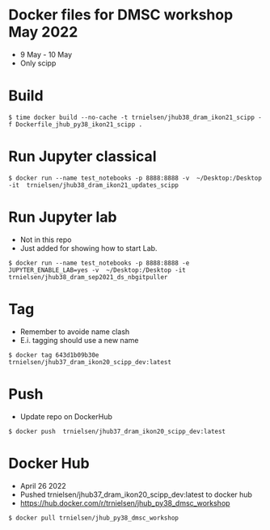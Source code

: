 # Docker files for DMSC workshop May 2022
* 9 May - 10 May
* Only scipp


# Build
```console
$ time docker build --no-cache -t trnielsen/jhub38_dram_ikon21_scipp -f Dockerfile_jhub_py38_ikon21_scipp .
```

# Run Jupyter classical 
```console
$ docker run --name test_notebooks -p 8888:8888 -v  ~/Desktop:/Desktop -it  trnielsen/jhub38_dram_ikon21_updates_scipp
```

# Run Jupyter lab 
* Not in this repo 
* Just added for showing how to start Lab.
```console
$ docker run --name test_notebooks -p 8888:8888 -e JUPYTER_ENABLE_LAB=yes -v  ~/Desktop:/Desktop -it trnielsen/jhub38_dram_sep2021_ds_nbgitpuller
```

# Tag
* Remember to avoide name clash
* E.i. tagging should use a new name
```console
$ docker tag 643d1b09b30e trnielsen/jhub37_dram_ikon20_scipp_dev:latest
```
# Push
* Update repo on DockerHub
```console
$ docker push  trnielsen/jhub37_dram_ikon20_scipp_dev:latest
```

# Docker Hub
* April 26 2022 
* Pushed trnielsen/jhub37_dram_ikon20_scipp_dev:latest to docker hub
* https://hub.docker.com/r/trnielsen/jhub_py38_dmsc_workshop

```console
$ docker pull trnielsen/jhub_py38_dmsc_workshop
```


